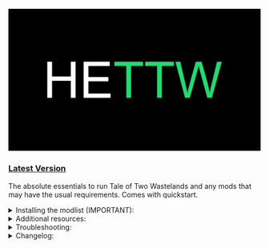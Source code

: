 ![HyperEssentials Branding](https://raw.githubusercontent.com/Biblioklept/hyperessentials/main/img/hettw.png)

### [Latest Version](https://github.com/Biblioklept/hyperessentials/releases/tag/HETTW.1.1.0)

The absolute essentials to run Tale of Two Wastelands and any mods that may have the usual requirements. Comes with quickstart.

<details>
<summary>Installing the modlist (IMPORTANT):</summary>
<br>
  
  ### These steps are bare minimum to make your TTW installation actually run.

1. Download the [TTW installer](https://taleoftwowastelands.com/dl).
2. Run the installer in administrator mode.
3. Make sure that the file paths for both your `Fallout 3` and `Fallout: New Vegas` installations are correct.
4. Set the Tale of Two Wastelands install path to the TTW 3.3.2 mod folder in HETTW.

</details>

<details>
<summary>Additional resources:</summary>
<br>

- [Wasteland Survival Guide](https://wastelandsurvivalguide.com) - great modding guide if you want to get more out of TTW.
- [Wall_SoGB's Performance and Stability Guide](https://performance.moddinglinked.com) - Stewie Tweaks and NVTF changes are included, however the rest couldn't be provided, as they're system tweaks and highly dependent on your system.
- [Salamand3r's Texture Guide](https://salamand3r.fail/texture-guide) - a very good resource for overhauling New Vegas and TTW visually.

</details>

<details>
<summary>Troubleshooting:</summary>
<br>

None as of right now!

</details>

<details>
<summary>Changelog:</summary>
<br>

__Update 1.0.0:__
- Inital release.

</details>
